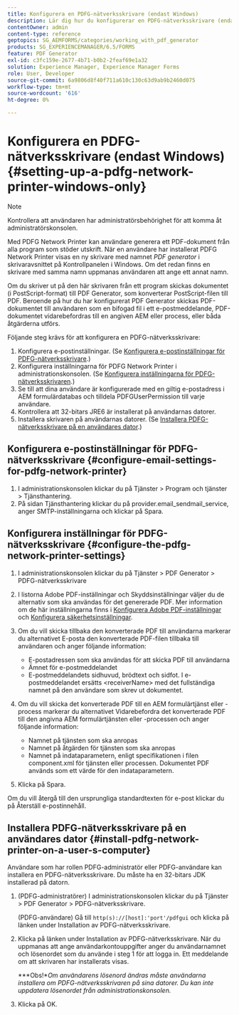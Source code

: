 ```yaml
---
title: Konfigurera en PDFG-nätverksskrivare (endast Windows)
description: Lär dig hur du konfigurerar en PDFG-nätverksskrivare (endast Windows)
contentOwner: admin
content-type: reference
geptopics: SG_AEMFORMS/categories/working_with_pdf_generator
products: SG_EXPERIENCEMANAGER/6.5/FORMS
feature: PDF Generator
exl-id: c3fc159e-2677-4b71-b0b2-2feaf69e1a32
solution: Experience Manager, Experience Manager Forms
role: User, Developer
source-git-commit: 6a9806d8f40f711a610c130c63d9ab9b2460d075
workflow-type: tm+mt
source-wordcount: '616'
ht-degree: 0%

---
```


# Konfigurera en PDFG-nätverksskrivare (endast Windows) {#setting-up-a-pdfg-network-printer-windows-only}

>[!NOTE]
> 
> Kontrollera att användaren har administratörsbehörighet för att komma åt administratörskonsolen.

Med PDFG Network Printer kan användare generera ett PDF-dokument från alla program som stöder utskrift. När en användare har installerat PDFG Network Printer visas en ny skrivare med namnet *PDF generator* i skrivaravsnittet på Kontrollpanelen i Windows. Om det redan finns en skrivare med samma namn uppmanas användaren att ange ett annat namn.

Om du skriver ut på den här skrivaren från ett program skickas dokumentet (i PostScript-format) till PDF Generator, som konverterar PostScript-filen till PDF. Beroende på hur du har konfigurerat PDF Generator skickas PDF-dokumentet till användaren som en bifogad fil i ett e-postmeddelande, PDF-dokumentet vidarebefordras till en angiven AEM eller process, eller båda åtgärderna utförs.

Följande steg krävs för att konfigurera en PDFG-nätverksskrivare:

1. Konfigurera e-postinställningar. (Se [Konfigurera e-postinställningar för PDFG-nätverksskrivare](setting-pdfg-network-printer-windows.md#configure-email-settings-for-pdfg-network-printer).)
1. Konfigurera inställningarna för PDFG Network Printer i administrationskonsolen. (Se [Konfigurera inställningarna för PDFG-nätverksskrivaren](setting-pdfg-network-printer-windows.md#configure-the-pdfg-network-printer-settings).)
1. Se till att dina användare är konfigurerade med en giltig e-postadress i AEM formulärdatabas och tilldela PDFGUserPermission till varje användare. <!-- Fix broken link See Setting up and organizing users -->
1. Kontrollera att 32-bitars JRE6 är installerat på användarnas datorer.
1. Installera skrivaren på användarnas datorer. (Se [Installera PDFG-nätverksskrivare på en användares dator](setting-pdfg-network-printer-windows.md#install-pdfg-network-printer-on-a-user-s-computer).)

## Konfigurera e-postinställningar för PDFG-nätverksskrivare {#configure-email-settings-for-pdfg-network-printer}

1. I administrationskonsolen klickar du på Tjänster > Program och tjänster > Tjänsthantering.
1. På sidan Tjänsthantering klickar du på provider.email_sendmail_service, anger SMTP-inställningarna och klickar på Spara.

## Konfigurera inställningar för PDFG-nätverksskrivare {#configure-the-pdfg-network-printer-settings}

1. I administrationskonsolen klickar du på Tjänster > PDF Generator > PDFG-nätverksskrivare
1. I listorna Adobe PDF-inställningar och Skyddsinställningar väljer du de alternativ som ska användas för det genererade PDF. Mer information om de här inställningarna finns i [Konfigurera Adobe PDF-inställningar](/help/forms/using/admin-help/configuring-pdf-settings.md#configuring-adobe-pdf-settings) och [Konfigurera säkerhetsinställningar](/help/forms/using/admin-help/configuring-security-settings.md#configuring-security-settings).
1. Om du vill skicka tillbaka den konverterade PDF till användarna markerar du alternativet E-posta den konverterade PDF-filen tillbaka till användaren och anger följande information:

   * E-postadressen som ska användas för att skicka PDF till användarna
   * Ämnet för e-postmeddelandet
   * E-postmeddelandets sidhuvud, brödtext och sidfot. I e-postmeddelandet ersätts &lt;receiverName> med det fullständiga namnet på den användare som skrev ut dokumentet.

1. Om du vill skicka det konverterade PDF till en AEM formulärtjänst eller -process markerar du alternativet Vidarebefordra det konverterade PDF till den angivna AEM formulärtjänsten eller -processen och anger följande information:

   * Namnet på tjänsten som ska anropas
   * Namnet på åtgärden för tjänsten som ska anropas
   * Namnet på indataparametern, enligt specifikationen i filen component.xml för tjänsten eller processen. Dokumentet PDF används som ett värde för den indataparametern.

1. Klicka på Spara.

Om du vill återgå till den ursprungliga standardtexten för e-post klickar du på Återställ e-postinnehåll.

## Installera PDFG-nätverksskrivare på en användares dator {#install-pdfg-network-printer-on-a-user-s-computer}

Användare som har rollen PDFG-administratör eller PDFG-användare kan installera en PDFG-nätverksskrivare. Du måste ha en 32-bitars JDK installerad på datorn.

1. (PDFG-administratörer) I administrationskonsolen klickar du på Tjänster > PDF Generator > PDFG-nätverksskrivare.

   (PDFG-användare) Gå till `http(s)://[host]:'port'/pdfgui` och klicka på länken under Installation av PDFG-nätverksskrivare.

1. Klicka på länken under Installation av PDFG-nätverksskrivare. När du uppmanas att ange användarkontouppgifter anger du användarnamnet och lösenordet som du använde i steg 1 för att logga in. Ett meddelande om att skrivaren har installerats visas.

   ***Obs!**Om användarens lösenord ändras måste användarna installera om PDFG-nätverksskrivaren på sina datorer. Du kan inte uppdatera lösenordet från administrationskonsolen.*

1. Klicka på OK.
